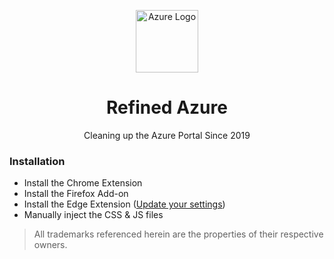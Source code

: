 <p align="center"><img src="https://user-images.githubusercontent.com/459713/56840586-4e33bb00-6856-11e9-8841-6d0c55af95ea.png" alt="Azure Logo" width="100px"></p>

<h1 align="center">Refined Azure</h1>
<p align="center">Cleaning up the Azure Portal Since 2019</p>

### Installation
- Install the Chrome Extension
- Install the Firefox Add-on
- Install the Edge Extension ([Update your settings](https://pureinfotech.com/install-chrome-extension-chromium-edge/))
- Manually inject the CSS & JS files

> All trademarks referenced herein are the properties of their respective owners.
